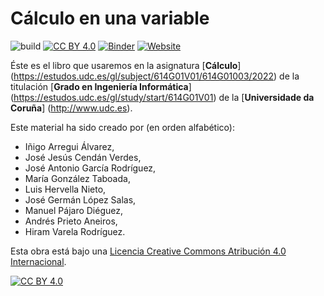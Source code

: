# Cálculo en una variable

![build](https://github.com/LuisHervella/JB_Calculo1_UDC/actions/workflows/deploy-book.yml/badge.svg) [![CC BY 4.0][cc-by-shield]][cc-by] [![Binder](https://mybinder.org/badge_logo.svg)](https://mybinder.org/v2/gh/LuisHervella/JB_Calculo1_UDC/main?urlpath=lab/tree/capitulos/)
[![Website](https://img.shields.io/website?down_message=offline&up_message=online&url=https%3A%2F%2FLuisHervella.github.io%2FJB_Calculo1_UDC%2Fcapitulos%2FREADME.html)](https://LuisHervella.github.io/JB_Calculo1_UDC/capitulos/README.html)

Éste es el libro que usaremos en la asignatura [**Cálculo**] (https://estudos.udc.es/gl/subject/614G01V01/614G01003/2022) de la titulación [**Grado en Ingeniería Informática**] (https://estudos.udc.es/gl/study/start/614G01V01) de la [**Universidade da Coruña**] (http://www.udc.es).

Este material ha sido creado por (en orden alfabético):

- Iñigo Arregui Álvarez, 
- José Jesús Cendán Verdes, 
- José Antonio García Rodríguez, 
- María González Taboada, 
- Luis Hervella Nieto, 
- José Germán López Salas, 
- Manuel Pájaro Diéguez,
- Andrés Prieto Aneiros, 
- Hiram Varela Rodríguez.

Esta obra está bajo una
[Licencia Creative Commons Atribución 4.0 Internacional][cc-by].

[![CC BY 4.0][cc-by-image]][cc-by]

[cc-by]: https://creativecommons.org/licenses/by/4.0/deed.es
[cc-by-image]: https://i.creativecommons.org/l/by/4.0/88x31.png
[cc-by-shield]: https://img.shields.io/badge/License-CC%20BY%204.0-lightgrey.svg
